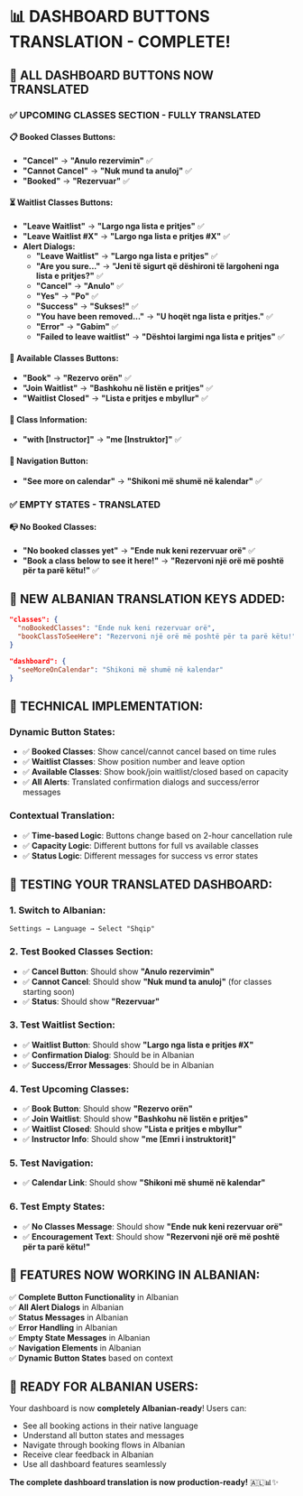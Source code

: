 # 📊 DASHBOARD BUTTONS TRANSLATION - COMPLETE!

## 🎉 **ALL DASHBOARD BUTTONS NOW TRANSLATED**

### ✅ **UPCOMING CLASSES SECTION - FULLY TRANSLATED**

#### **📋 Booked Classes Buttons:**
- **"Cancel"** → **"Anulo rezervimin"** ✅
- **"Cannot Cancel"** → **"Nuk mund ta anuloj"** ✅
- **"Booked"** → **"Rezervuar"** ✅

#### **⏳ Waitlist Classes Buttons:**
- **"Leave Waitlist"** → **"Largo nga lista e pritjes"** ✅
- **"Leave Waitlist #X"** → **"Largo nga lista e pritjes #X"** ✅
- **Alert Dialogs:**
  - **"Leave Waitlist"** → **"Largo nga lista e pritjes"** ✅
  - **"Are you sure..."** → **"Jeni të sigurt që dëshironi të largoheni nga lista e pritjes?"** ✅
  - **"Cancel"** → **"Anulo"** ✅
  - **"Yes"** → **"Po"** ✅
  - **"Success"** → **"Sukses!"** ✅
  - **"You have been removed..."** → **"U hoqët nga lista e pritjes."** ✅
  - **"Error"** → **"Gabim"** ✅
  - **"Failed to leave waitlist"** → **"Dështoi largimi nga lista e pritjes"** ✅

#### **🔄 Available Classes Buttons:**
- **"Book"** → **"Rezervo orën"** ✅
- **"Join Waitlist"** → **"Bashkohu në listën e pritjes"** ✅
- **"Waitlist Closed"** → **"Lista e pritjes e mbyllur"** ✅

#### **👥 Class Information:**
- **"with [Instructor]"** → **"me [Instruktor]"** ✅

#### **📅 Navigation Button:**
- **"See more on calendar"** → **"Shikoni më shumë në kalendar"** ✅

### ✅ **EMPTY STATES - TRANSLATED**

#### **📭 No Booked Classes:**
- **"No booked classes yet"** → **"Ende nuk keni rezervuar orë"** ✅
- **"Book a class below to see it here!"** → **"Rezervoni një orë më poshtë për ta parë këtu!"** ✅

## 🎯 **NEW ALBANIAN TRANSLATION KEYS ADDED**:

```json
"classes": {
  "noBookedClasses": "Ende nuk keni rezervuar orë",
  "bookClassToSeeHere": "Rezervoni një orë më poshtë për ta parë këtu!"
}

"dashboard": {
  "seeMoreOnCalendar": "Shikoni më shumë në kalendar"
}
```

## 🔧 **TECHNICAL IMPLEMENTATION**:

### **Dynamic Button States**:
- ✅ **Booked Classes**: Show cancel/cannot cancel based on time rules
- ✅ **Waitlist Classes**: Show position number and leave option
- ✅ **Available Classes**: Show book/join waitlist/closed based on capacity
- ✅ **All Alerts**: Translated confirmation dialogs and success/error messages

### **Contextual Translation**:
- ✅ **Time-based Logic**: Buttons change based on 2-hour cancellation rule
- ✅ **Capacity Logic**: Different buttons for full vs available classes
- ✅ **Status Logic**: Different messages for success vs error states

## 🧪 **TESTING YOUR TRANSLATED DASHBOARD**:

### 1. **Switch to Albanian**:
```
Settings → Language → Select "Shqip"
```

### 2. **Test Booked Classes Section**:
- ✅ **Cancel Button**: Should show **"Anulo rezervimin"**
- ✅ **Cannot Cancel**: Should show **"Nuk mund ta anuloj"** (for classes starting soon)
- ✅ **Status**: Should show **"Rezervuar"**

### 3. **Test Waitlist Section**:
- ✅ **Waitlist Button**: Should show **"Largo nga lista e pritjes #X"**
- ✅ **Confirmation Dialog**: Should be in Albanian
- ✅ **Success/Error Messages**: Should be in Albanian

### 4. **Test Upcoming Classes**:
- ✅ **Book Button**: Should show **"Rezervo orën"**
- ✅ **Join Waitlist**: Should show **"Bashkohu në listën e pritjes"**
- ✅ **Waitlist Closed**: Should show **"Lista e pritjes e mbyllur"**
- ✅ **Instructor Info**: Should show **"me [Emri i instruktorit]"**

### 5. **Test Navigation**:
- ✅ **Calendar Link**: Should show **"Shikoni më shumë në kalendar"**

### 6. **Test Empty States**:
- ✅ **No Classes Message**: Should show **"Ende nuk keni rezervuar orë"**
- ✅ **Encouragement Text**: Should show **"Rezervoni një orë më poshtë për ta parë këtu!"**

## 🎊 **FEATURES NOW WORKING IN ALBANIAN**:

✅ **Complete Button Functionality** in Albanian  
✅ **All Alert Dialogs** in Albanian  
✅ **Status Messages** in Albanian  
✅ **Error Handling** in Albanian  
✅ **Empty State Messages** in Albanian  
✅ **Navigation Elements** in Albanian  
✅ **Dynamic Button States** based on context  

## 🚀 **READY FOR ALBANIAN USERS**:

Your dashboard is now **completely Albanian-ready**! Users can:
- See all booking actions in their native language
- Understand all button states and messages
- Navigate through booking flows in Albanian
- Receive clear feedback in Albanian
- Use all dashboard features seamlessly

**The complete dashboard translation is now production-ready!** 🇦🇱📊✨
